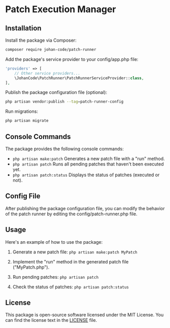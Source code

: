 # Patch Execution Manager

## Installation

Install the package via Composer:

```bash
composer require johan-code/patch-runner
```

Add the package's service provider to your config/app.php file:

```php
'providers' => [
    // Other service providers...
    \JohanCode\PatchRunner\PatchRunnerServiceProvider::class,
],
```

Publish the package configuration file (optional):

```bash
php artisan vendor:publish --tag=patch-runner-config
```

Run migrations:

```bash
php artisan migrate
```

## Console Commands

The package provides the following console commands:

- `php artisan make:patch` Generates a new patch file with a "run" method.
- `php artisan patch` Runs all pending patches that haven't been executed yet.
- `php artisan patch:status` Displays the status of patches (executed or not).

## Config File

After publishing the package configuration file, you can modify the behavior of the patch runner by editing the
config/patch-runner.php file.

## Usage

Here's an example of how to use the package:

1. Generate a new patch file: `php artisan make:patch MyPatch`

2. Implement the "run" method in the generated patch file ("MyPatch.php").

3. Run pending patches: `php artisan patch`

4. Check the status of patches: `php artisan patch:status`

## License

This package is open-source software licensed under the MIT License. You can find the license text in
the [LICENSE](LICENSE) file.



